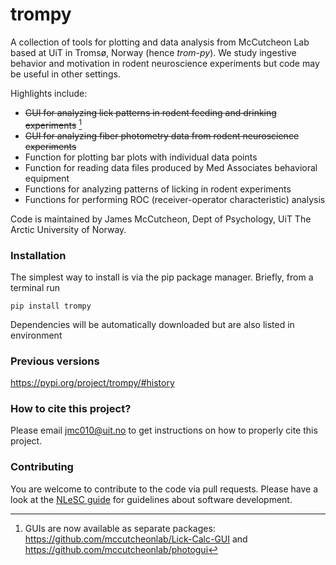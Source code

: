 # trompy

A collection of tools for plotting and data analysis from McCutcheon Lab based at UiT in Tromsø, Norway (hence *trom-py*). We study ingestive behavior and motivation in rodent neuroscience experiments but code may be useful in other settings.
 
Highlights include:
 - ~~GUI for analyzing lick patterns in rodent feeding and drinking experiments~~ [^1]
 - ~~GUI for analyzing fiber photometry data from rodent neuroscience experiments~~
 - Function for plotting bar plots with individual data points
 - Function for reading data files produced by Med Associates behavioral equipment
 - Functions for analyzing patterns of licking in rodent experiments
 - Functions for performing ROC (receiver-operator characteristic) analysis
 
 [^1]: GUIs are now available as separate packages: https://github.com/mccutcheonlab/Lick-Calc-GUI and https://github.com/mccutcheonlab/photogui
 
Code is maintained by James McCutcheon, Dept of Psychology, UiT The Arctic University of Norway.

### Installation
The simplest way to install is via the pip package manager. Briefly, from a terminal run

    pip install trompy
 
Dependencies will be automatically downloaded but are also listed in environment
 
### Previous versions

https://pypi.org/project/trompy/#history

### How to cite this project?

Please email jmc010@uit.no to get instructions on how to properly cite this project.

### Contributing

You are welcome to contribute to the code via pull requests.  Please have a
look at the [NLeSC
guide](https://nlesc.gitbooks.io/guide/content/software/software_overview.html)
for guidelines about software development.
